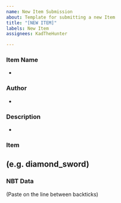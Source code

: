 ```yaml
---
name: New Item Submission
about: Template for submitting a new Item
title: "[NEW ITEM]"
labels: New Item
assignees: KadTheHunter

---
```


### Item Name
- 

### Author
- 

### Description
- 

### Item
(e.g. diamond_sword)
-

### NBT Data 
(Paste on the line between backticks)
```

```
